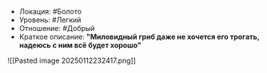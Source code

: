 
- Локация: #Болото
- Уровень: #Легкий
- Отношение: #Добрый
- Краткое описание: **"Миловидный гриб даже не хочется его трогать, надеюсь с ним всё будет хорошо"**

![[Pasted image 20250112232417.png]]

